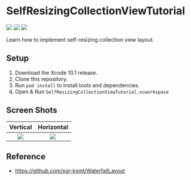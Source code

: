 # SelfResizingCollectionViewTutorial

![](https://img.shields.io/badge/Xcode-10.1%2B-blue.svg)
![](https://img.shields.io/badge/iOS-10.0%2B-blue.svg)
![](https://img.shields.io/badge/Swift-4.2%2B-orange.svg)

Learn how to implement self-resizing collection view layout.

## Setup

1. Download the Xcode 10.1 release.
2. Clone this repository.
3. Run `pod install` to install tools and dependencies.
4. Open & Run `SelfResizingCollectionViewTutorial.xcworkspace`

## Screen Shots

Vertical | Horizontal
:----:|:-----:
![](https://s3-ap-northeast-1.amazonaws.com/hatena.masegi/AboutUICollectionViewLayout/output.gif) | ![](https://s3-ap-northeast-1.amazonaws.com/hatena.masegi/AboutUICollectionViewLayout/carousel.gif)

## Reference

- https://github.com/sgr-ksmt/WaterfallLayout

